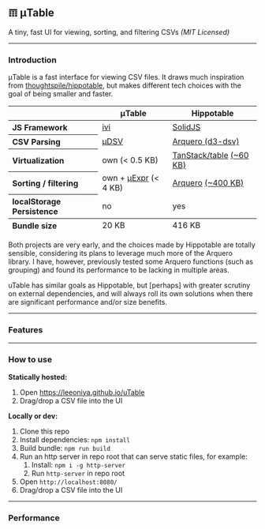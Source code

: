 ## 𝌠 μTable

A tiny, fast UI for viewing, sorting, and filtering CSVs _(MIT Licensed)_

---
### Introduction

μTable is a fast interface for viewing CSV files.
It draws much inspiration from [thoughtspile/hippotable](https://github.com/thoughtspile/hippotable), but makes different tech choices with the goal of being smaller and faster.

<table>
  <thead>
    <tr>
      <th></th>
      <th>μTable</th>
      <th>Hippotable</th>
    </tr>
  </thead>
  <tbody>
    <tr>
      <th align="left">JS Framework</th>
      <td><a href="https://github.com/localvoid/ivi">ivi</a></td>
      <td><a href="https://github.com/solidjs/solid">SolidJS</a></td>
    </tr>
    <tr>
      <th align="left">CSV Parsing</th>
      <td><a href="https://github.com/leeoniya/uDSV">μDSV</a></td>
      <td><a href="https://github.com/uwdata/arquero/blob/main/src/format/parse/parse-delimited.js">Arquero (d3-dsv)</a></td>
    </tr>
    <tr>
      <th align="left">Virtualization</th>
      <td>own (&lt; 0.5 KB)</td>
      <td><a href="https://github.com/tanstack/table">TanStack/table</a> <a href="https://bundlephobia.com/package/@tanstack/solid-table@8.11.2">(~60 KB)</a></td>
    </tr>
    <tr>
      <th align="left">Sorting / filtering</th>
      <td>own + <a href="https://github.com/leeoniya/uExpr">μExpr</a> (&lt; 4 KB)</td>
      <td><a href="https://github.com/uwdata/arquero">Arquero</a> <a href="https://bundlephobia.com/package/arquero@5.4.0">(~400 KB)</a></td>
    </tr>
    <tr>
      <th align="left">localStorage Persistence</th>
      <td>no</td>
      <td>yes</td>
    </tr>
  </tbody>
  <tfoot>
    <tr>
      <th align="left">Bundle size</th>
      <td>20 KB</td>
      <td>416 KB</td>
    </tr>
  </tfoot>
</table>

Both projects are very early, and the choices made by Hippotable are totally sensible, considering its plans to leverage much more of the Arquero library.
I have, however, previously tested some Arquero functions (such as grouping) and found its performance to be lacking in multiple areas.

uTable has similar goals as Hippotable, but [perhaps] with greater scrutiny on external dependencies, and will always roll its own solutions when there are significant performance and/or size benefits.

---
### Features

---
### How to use

**Statically hosted:**

1. Open https://leeoniya.github.io/uTable
2. Drag/drop a CSV file into the UI

**Locally or dev:**

1. Clone this repo
2. Install dependencies: `npm install`
3. Build bundle: `npm run build`
4. Run an http server in repo root that can serve static files, for example:
    1. Install: `npm i -g http-server`
    2. Run `http-server` in repo root
5. Open `http://localhost:8080/`
6. Drag/drop a CSV file into the UI

---
### Performance